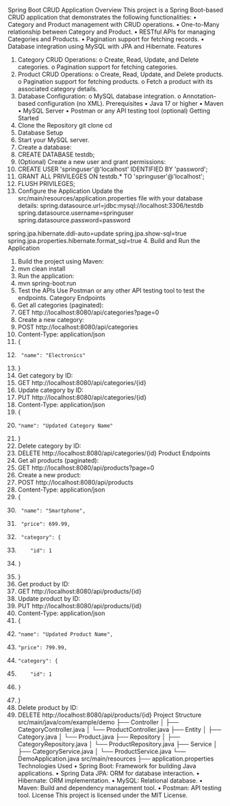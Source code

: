 Spring Boot CRUD Application
Overview
This project is a Spring Boot-based CRUD application that demonstrates the following functionalities:
•	Category and Product management with CRUD operations.
•	One-to-Many relationship between Category and Product.
•	RESTful APIs for managing Categories and Products.
•	Pagination support for fetching records.
•	Database integration using MySQL with JPA and Hibernate.
Features
1.	Category CRUD Operations:
o	Create, Read, Update, and Delete categories.
o	Pagination support for fetching categories.
2.	Product CRUD Operations:
o	Create, Read, Update, and Delete products.
o	Pagination support for fetching products.
o	Fetch a product with its associated category details.
3.	Database Configuration:
o	MySQL database integration.
o	Annotation-based configuration (no XML).
Prerequisites
•	Java 17 or higher
•	Maven
•	MySQL Server
•	Postman or any API testing tool (optional)
Getting Started
1. Clone the Repository
git clone <repository-url>
cd <repository-directory>
2. Database Setup
1.	Start your MySQL server.
2.	Create a database: 
3.	CREATE DATABASE testdb;
4.	(Optional) Create a new user and grant permissions: 
5.	CREATE USER 'springuser'@'localhost' IDENTIFIED BY 'password';
6.	GRANT ALL PRIVILEGES ON testdb.* TO 'springuser'@'localhost';
7.	FLUSH PRIVILEGES;
3. Configure the Application
Update the src/main/resources/application.properties file with your database details:
spring.datasource.url=jdbc:mysql://localhost:3306/testdb
spring.datasource.username=springuser
spring.datasource.password=password

spring.jpa.hibernate.ddl-auto=update
spring.jpa.show-sql=true
spring.jpa.properties.hibernate.format_sql=true
4. Build and Run the Application
1.	Build the project using Maven: 
2.	mvn clean install
3.	Run the application: 
4.	mvn spring-boot:run
5. Test the APIs
Use Postman or any other API testing tool to test the endpoints.
Category Endpoints
1.	Get all categories (paginated):
2.	GET http://localhost:8080/api/categories?page=0
3.	Create a new category:
4.	POST http://localhost:8080/api/categories
5.	Content-Type: application/json
6.	{
7.	    "name": "Electronics"
8.	}
9.	Get category by ID:
10.	GET http://localhost:8080/api/categories/{id}
11.	Update category by ID:
12.	PUT http://localhost:8080/api/categories/{id}
13.	Content-Type: application/json
14.	{
15.	    "name": "Updated Category Name"
16.	}
17.	Delete category by ID:
18.	DELETE http://localhost:8080/api/categories/{id}
Product Endpoints
1.	Get all products (paginated):
2.	GET http://localhost:8080/api/products?page=0
3.	Create a new product:
4.	POST http://localhost:8080/api/products
5.	Content-Type: application/json
6.	{
7.	    "name": "Smartphone",
8.	    "price": 699.99,
9.	    "category": {
10.	        "id": 1
11.	    }
12.	}
13.	Get product by ID:
14.	GET http://localhost:8080/api/products/{id}
15.	Update product by ID:
16.	PUT http://localhost:8080/api/products/{id}
17.	Content-Type: application/json
18.	{
19.	    "name": "Updated Product Name",
20.	    "price": 799.99,
21.	    "category": {
22.	        "id": 1
23.	    }
24.	}
25.	Delete product by ID:
26.	DELETE http://localhost:8080/api/products/{id}
Project Structure
src/main/java/com/example/demo
    ├── Controller
    │   ├── CategoryController.java
    │   └── ProductController.java
    ├── Entity
    │   ├── Category.java
    │   └── Product.java
    ├── Repository
    │   ├── CategoryRepository.java
    │   └── ProductRepository.java
    ├── Service
    │   ├── CategoryService.java
    │   └── ProductService.java
    └── DemoApplication.java
src/main/resources
    ├── application.properties
Technologies Used
•	Spring Boot: Framework for building Java applications.
•	Spring Data JPA: ORM for database interaction.
•	Hibernate: ORM implementation.
•	MySQL: Relational database.
•	Maven: Build and dependency management tool.
•	Postman: API testing tool.
License
This project is licensed under the MIT License.
